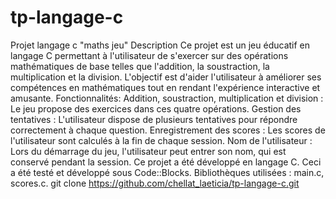 # tp-langage-c
Projet langage c "maths jeu"
Description
Ce projet est un jeu éducatif en langage C permettant à l'utilisateur de s'exercer sur des opérations mathématiques de base telles que l'addition, la soustraction, la multiplication et la division. L'objectif est d'aider l'utilisateur à améliorer ses compétences en mathématiques tout en rendant l'expérience interactive et amusante.
Fonctionnalités:
Addition, soustraction, multiplication et division : Le jeu propose des exercices dans ces quatre opérations.
Gestion des tentatives : L'utilisateur dispose de plusieurs tentatives pour répondre correctement à chaque question.
Enregistrement des scores : Les scores de l'utilisateur sont calculés à la fin de chaque session.
Nom de l'utilisateur : Lors du démarrage du jeu, l'utilisateur peut entrer son nom, qui est conservé pendant la session.
Ce projet a été développé en langage C. Ceci a été testé et développé sous Code::Blocks.
Bibliothèques utilisées : main.c, scores.c.
git clone https://github.com/chellat_laeticia/tp-langage-c.git

